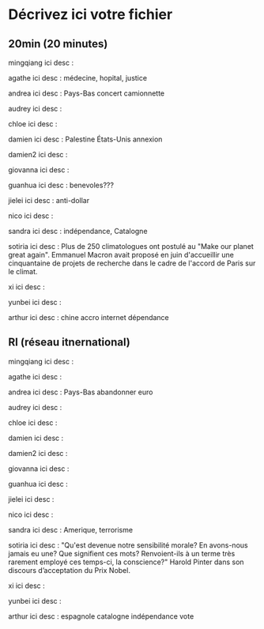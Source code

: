 # Décrivez ici votre fichier

## 20min (20 minutes)

mingqiang
ici desc :

agathe
ici desc : médecine, hopital, justice

andrea
ici desc : Pays-Bas concert camionnette

audrey
ici desc :

chloe
ici desc :

damien
ici desc : Palestine États-Unis annexion

damien2
ici desc :

giovanna
ici desc :

guanhua
ici desc : benevoles???

jielei
ici desc : anti-dollar

nico
ici desc :

sandra
ici desc : indépendance, Catalogne

sotiria
ici desc : Plus de 250 climatologues ont postulé au "Make our planet great again". Emmanuel Macron avait proposé en juin d'accueillir une cinquantaine de projets de recherche dans le cadre de l'accord de Paris sur le climat.

xi
ici desc :

yunbei
ici desc :

arthur
ici desc : chine accro internet dépendance

## RI (réseau itnernational)

mingqiang
ici desc :

agathe
ici desc :

andrea
ici desc : Pays-Bas abandonner euro

audrey
ici desc :

chloe
ici desc :

damien
ici desc :

damien2
ici desc :

giovanna
ici desc :

guanhua
ici desc :

jielei
ici desc :

nico
ici desc :

sandra
ici desc : Amerique, terrorisme

sotiria
ici desc : "Qu'est devenue notre sensibilité morale? En avons-nous jamais eu une? Que signifient ces mots? Renvoient-ils à un terme très rarement employé ces temps-ci, la conscience?" Harold Pinter dans son discours d’acceptation du Prix Nobel.

xi
ici desc :

yunbei
ici desc :

arthur
ici desc : espagnole catalogne indépendance vote

